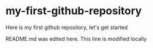 # my-first-github-repository
Here is my first github repository, let's get started

README.md was edited here. This line is modified locally
